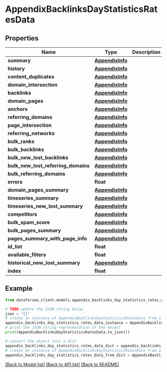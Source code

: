 # AppendixBacklinksDayStatisticsRatesData


## Properties

Name | Type | Description | Notes
------------ | ------------- | ------------- | -------------
**summary** | [**AppendixInfo**](AppendixInfo.md) |  | [optional] 
**history** | [**AppendixInfo**](AppendixInfo.md) |  | [optional] 
**content_duplicates** | [**AppendixInfo**](AppendixInfo.md) |  | [optional] 
**domain_intersection** | [**AppendixInfo**](AppendixInfo.md) |  | [optional] 
**backlinks** | [**AppendixInfo**](AppendixInfo.md) |  | [optional] 
**domain_pages** | [**AppendixInfo**](AppendixInfo.md) |  | [optional] 
**anchors** | [**AppendixInfo**](AppendixInfo.md) |  | [optional] 
**referring_domains** | [**AppendixInfo**](AppendixInfo.md) |  | [optional] 
**page_intersection** | [**AppendixInfo**](AppendixInfo.md) |  | [optional] 
**referring_networks** | [**AppendixInfo**](AppendixInfo.md) |  | [optional] 
**bulk_ranks** | [**AppendixInfo**](AppendixInfo.md) |  | [optional] 
**bulk_backlinks** | [**AppendixInfo**](AppendixInfo.md) |  | [optional] 
**bulk_new_lost_backlinks** | [**AppendixInfo**](AppendixInfo.md) |  | [optional] 
**bulk_new_lost_referring_domains** | [**AppendixInfo**](AppendixInfo.md) |  | [optional] 
**bulk_referring_domains** | [**AppendixInfo**](AppendixInfo.md) |  | [optional] 
**errors** | **float** |  | [optional] 
**domain_pages_summary** | [**AppendixInfo**](AppendixInfo.md) |  | [optional] 
**timeseries_summary** | [**AppendixInfo**](AppendixInfo.md) |  | [optional] 
**timeseries_new_lost_summary** | [**AppendixInfo**](AppendixInfo.md) |  | [optional] 
**competitors** | [**AppendixInfo**](AppendixInfo.md) |  | [optional] 
**bulk_spam_score** | [**AppendixInfo**](AppendixInfo.md) |  | [optional] 
**bulk_pages_summary** | [**AppendixInfo**](AppendixInfo.md) |  | [optional] 
**pages_summary_with_page_info** | [**AppendixInfo**](AppendixInfo.md) |  | [optional] 
**id_list** | **float** |  | [optional] 
**available_filters** | **float** |  | [optional] 
**historical_new_lost_summary** | [**AppendixInfo**](AppendixInfo.md) |  | [optional] 
**index** | **float** |  | [optional] 

## Example

```python
from dataforseo_client.models.appendix_backlinks_day_statistics_rates_data import AppendixBacklinksDayStatisticsRatesData

# TODO update the JSON string below
json = "{}"
# create an instance of AppendixBacklinksDayStatisticsRatesData from a JSON string
appendix_backlinks_day_statistics_rates_data_instance = AppendixBacklinksDayStatisticsRatesData.from_json(json)
# print the JSON string representation of the object
print(AppendixBacklinksDayStatisticsRatesData.to_json())

# convert the object into a dict
appendix_backlinks_day_statistics_rates_data_dict = appendix_backlinks_day_statistics_rates_data_instance.to_dict()
# create an instance of AppendixBacklinksDayStatisticsRatesData from a dict
appendix_backlinks_day_statistics_rates_data_from_dict = AppendixBacklinksDayStatisticsRatesData.from_dict(appendix_backlinks_day_statistics_rates_data_dict)
```
[[Back to Model list]](../README.md#documentation-for-models) [[Back to API list]](../README.md#documentation-for-api-endpoints) [[Back to README]](../README.md)


